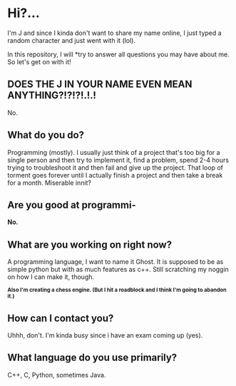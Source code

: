 # Hi?...
I'm J and since I kinda don't want to share my name online, I just typed a random character and just went with it (lol).

In this repository, I will \*try to answer all questions you may have about me. So let's get on with it!

## **DOES THE J IN YOUR NAME EVEN MEAN ANYTHING?!?!?!.!.!**
No.

## What do you do?
Programming (mostly). I usually just think of a project that's too big for a single person and then try to implement it, find a problem, spend 2-4 hours trying to troubleshoot it and then fail and give up the project. That loop of torment goes forever until I actually finish a project and then take a break for a month. Miserable innit?

## Are you good at programmi-
**No.**

## What are you working on right now?
A programming language, I want to name it Ghost. It is supposed to be as simple python but with as much features as c++. Still scratching my noggin on how I can make it, though.

<sub>**Also I'm creating a chess engine. (But I hit a roadblock and I think I'm going to abandon it.)**</sub>

## How can I contact you?
Uhhh, don't. I'm kinda busy since i have an exam coming up (yes).

## What language do you use primarily?
C++, C, Python, sometimes Java.
